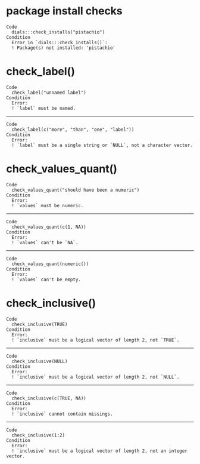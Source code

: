 # package install checks

    Code
      dials:::check_installs("pistachio")
    Condition
      Error in `dials:::check_installs()`:
      ! Package(s) not installed: 'pistachio'

# check_label()

    Code
      check_label("unnamed label")
    Condition
      Error:
      ! `label` must be named.

---

    Code
      check_label(c("more", "than", "one", "label"))
    Condition
      Error:
      ! `label` must be a single string or `NULL`, not a character vector.

# check_values_quant()

    Code
      check_values_quant("should have been a numeric")
    Condition
      Error:
      ! `values` must be numeric.

---

    Code
      check_values_quant(c(1, NA))
    Condition
      Error:
      ! `values` can't be `NA`.

---

    Code
      check_values_quant(numeric())
    Condition
      Error:
      ! `values` can't be empty.

# check_inclusive()

    Code
      check_inclusive(TRUE)
    Condition
      Error:
      ! `inclusive` must be a logical vector of length 2, not `TRUE`.

---

    Code
      check_inclusive(NULL)
    Condition
      Error:
      ! `inclusive` must be a logical vector of length 2, not `NULL`.

---

    Code
      check_inclusive(c(TRUE, NA))
    Condition
      Error:
      ! `inclusive` cannot contain missings.

---

    Code
      check_inclusive(1:2)
    Condition
      Error:
      ! `inclusive` must be a logical vector of length 2, not an integer vector.

